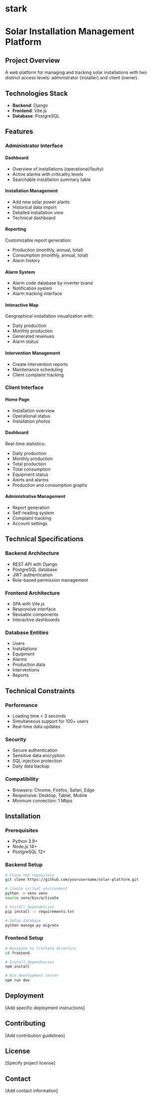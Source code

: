 # stark
# Solar Installation Management Platform

## Project Overview

A web platform for managing and tracking solar installations with two distinct access levels: administrator (installer) and client (owner).

## Technologies Stack

- **Backend**: Django
- **Frontend**: Vite.js
- **Database**: PostgreSQL

## Features

### Administrator Interface

#### Dashboard
- Overview of installations (operational/faulty)
- Active alarms with criticality levels
- Searchable installation summary table

#### Installation Management
- Add new solar power plants
- Historical data import
- Detailed installation view
- Technical dashboard

#### Reporting
Customizable report generation:
- Production (monthly, annual, total)
- Consumption (monthly, annual, total)
- Alarm history

#### Alarm System
- Alarm code database by inverter brand
- Notification system
- Alarm tracking interface

#### Interactive Map
Geographical installation visualization with:
- Daily production
- Monthly production
- Generated revenues
- Alarm status

#### Intervention Management
- Create intervention reports
- Maintenance scheduling
- Client complaint tracking

### Client Interface

#### Home Page
- Installation overview
- Operational status
- Installation photos

#### Dashboard
Real-time statistics:
- Daily production
- Monthly production
- Total production
- Total consumption
- Equipment status
- Alerts and alarms
- Production and consumption graphs

#### Administrative Management
- Report generation
- Self-reading system
- Complaint tracking
- Account settings

## Technical Specifications

### Backend Architecture
- REST API with Django
- PostgreSQL database
- JWT authentication
- Role-based permission management

### Frontend Architecture
- SPA with Vite.js
- Responsive interface
- Reusable components
- Interactive dashboards

### Database Entities
- Users
- Installations
- Equipment
- Alarms
- Production data
- Interventions
- Reports

## Technical Constraints

### Performance
- Loading time < 3 seconds
- Simultaneous support for 100+ users
- Real-time data updates

### Security
- Secure authentication
- Sensitive data encryption
- SQL injection protection
- Daily data backup

### Compatibility
- Browsers: Chrome, Firefox, Safari, Edge
- Responsive: Desktop, Tablet, Mobile
- Minimum connection: 1 Mbps

## Installation

### Prerequisites
- Python 3.9+
- Node.js 14+
- PostgreSQL 12+

### Backend Setup
```bash
# Clone the repository
git clone https://github.com/yourusername/solar-platform.git

# Create virtual environment
python -m venv venv
source venv/bin/activate

# Install dependencies
pip install -r requirements.txt

# Setup database
python manage.py migrate
```

### Frontend Setup
```bash
# Navigate to frontend directory
cd frontend

# Install dependencies
npm install

# Run development server
npm run dev
```

## Deployment
[Add specific deployment instructions]

## Contributing
[Add contribution guidelines]

## License
[Specify project license]

## Contact
[Add contact information]
